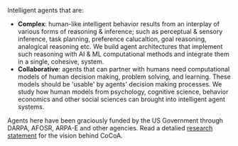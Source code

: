 Intelligent agents that are:
- **Complex**: human-like intelligent behavior results from an interplay of various forms of reasoning & inference; such as perceptual & sensory inference, task planning, preference calucaltion, goal reasoning, analogical reasoning etc. We build agent architectures that implement such reasoning with AI & ML computational methods and integrate them in a single, cohesive, system.   
- **Collaborative**: agents that can partner with humans need computational models of human decision making, problem solving, and learning. These models should be 'usable' by agents' decision making processes. We study how human models from psychology, cognitive science, behavior economics and other social sciences can brought into intelligent agent systems.

Agents here have been graciously funded by the US Government through DARPA, AFOSR, ARPA-E and other agencies. 
Read a detalied [research statement](https://www.shiwali.me/assets/pdf/ResearchStatement.pdf) for the vision behind CoCoA. 


<!--

**Here are some ideas to get you started:**

🙋‍♀️ A short introduction - what is your organization all about?
🌈 Contribution guidelines - how can the community get involved?
👩‍💻 Useful resources - where can the community find your docs? Is there anything else the community should know?
🍿 Fun facts - what does your team eat for breakfast?
🧙 Remember, you can do mighty things with the power of [Markdown](https://docs.github.com/github/writing-on-github/getting-started-with-writing-and-formatting-on-github/basic-writing-and-formatting-syntax)
-->
